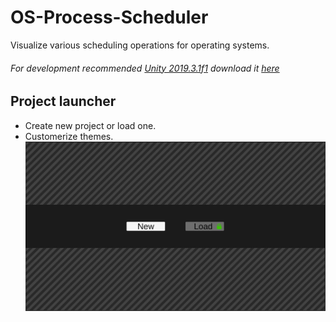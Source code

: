 # OS-Process-Scheduler
Visualize various scheduling operations for operating systems.
###### For development recommended [Unity 2019.3.1f1]("https://unity3d.com/get-unity/download/archive") download it [here]("https://unity3d.com/get-unity/download/archive")
## Project launcher
* Create new project or load one.
* Customerize themes.
![OS-Process-Scheduler](/docs/images/os_launcher_ss.jpg "Project Launcher")
